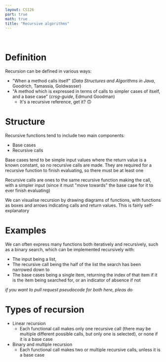 ```yaml
---
layout: CS126
part: true
math: true
title: "Recursive algorithms"
---
```


<br/>



# Definition

Recursion can be defined in various ways:
- "When a method calls itself" (*Data Structures and Algorithms in Java*, Goodrich, Tamassia, Goldwasser)
- "A method which is expressed in terms of calls to simpler cases of itself, and a base case" (*crsg-guide*, Edmund Goodman)
  - It's a recursive reference, get it? :upside_down_face: 

# Structure

Recursive functions tend to include two main components:

- Base cases
- Recursive calls

Base cases tend to be simple input values where the return value is a known constant, so no recursive calls are made. They are required for a recursive function to finish evaluating, so there must be at least one

Recursive calls are ones to the same recursive function making the call, with a simpler input (since it must "move towards" the base case for it to ever finish evaluating)

We can visualise recursion by drawing diagrams of functions, with functions as boxes and arrows indicating calls and return values. This is fairly self-explanatory

# Examples

We can often express many functions both iteratively and recursively, such as a binary search, which can be implemented recursively with:
- The input being a list,
- The recursive call being the half of the list the search has been narrowed down to
- The base cases being a single item, returning the index of that item if it is the item being searched for, or an indicator of absence if not

*if you want to pull request pseudocode for both here, pleas do*

# Types of recursion

- Linear recursion
  - Each functional call makes only one recursive call (there may be multiple different possible calls, but only one is selected), or none if it is a base case
- Binary and multiple recursion
  - Each functional call makes two or multiple recursive calls, unless it is a base case